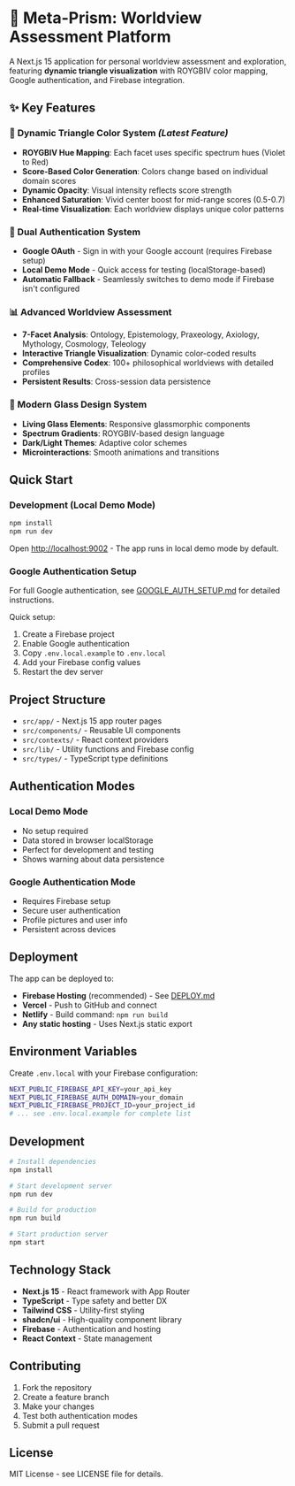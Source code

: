 # 🌈 Meta-Prism: Worldview Assessment Platform

A Next.js 15 application for personal worldview assessment and exploration, featuring **dynamic triangle visualization** with ROYGBIV color mapping, Google authentication, and Firebase integration.

## ✨ Key Features

### 🌈 **Dynamic Triangle Color System** *(Latest Feature)*
- **ROYGBIV Hue Mapping**: Each facet uses specific spectrum hues (Violet to Red)
- **Score-Based Color Generation**: Colors change based on individual domain scores
- **Dynamic Opacity**: Visual intensity reflects score strength
- **Enhanced Saturation**: Vivid center boost for mid-range scores (0.5-0.7)
- **Real-time Visualization**: Each worldview displays unique color patterns

### 🔐 Dual Authentication System
- **Google OAuth** - Sign in with your Google account (requires Firebase setup)
- **Local Demo Mode** - Quick access for testing (localStorage-based)
- **Automatic Fallback** - Seamlessly switches to demo mode if Firebase isn't configured

### 📊 Advanced Worldview Assessment
- **7-Facet Analysis**: Ontology, Epistemology, Praxeology, Axiology, Mythology, Cosmology, Teleology
- **Interactive Triangle Visualization**: Dynamic color-coded results
- **Comprehensive Codex**: 100+ philosophical worldviews with detailed profiles
- **Persistent Results**: Cross-session data persistence

### 🎨 Modern Glass Design System
- **Living Glass Elements**: Responsive glassmorphic components
- **Spectrum Gradients**: ROYGBIV-based design language
- **Dark/Light Themes**: Adaptive color schemes
- **Microinteractions**: Smooth animations and transitions

## Quick Start

### Development (Local Demo Mode)
```bash
npm install
npm run dev
```
Open [http://localhost:9002](http://localhost:9002) - The app runs in local demo mode by default.

### Google Authentication Setup
For full Google authentication, see [GOOGLE_AUTH_SETUP.md](./GOOGLE_AUTH_SETUP.md) for detailed instructions.

Quick setup:
1. Create a Firebase project
2. Enable Google authentication
3. Copy `.env.local.example` to `.env.local`
4. Add your Firebase config values
5. Restart the dev server

## Project Structure

- `src/app/` - Next.js 15 app router pages
- `src/components/` - Reusable UI components
- `src/contexts/` - React context providers
- `src/lib/` - Utility functions and Firebase config
- `src/types/` - TypeScript type definitions

## Authentication Modes

### Local Demo Mode
- No setup required
- Data stored in browser localStorage
- Perfect for development and testing
- Shows warning about data persistence

### Google Authentication Mode
- Requires Firebase setup
- Secure user authentication
- Profile pictures and user info
- Persistent across devices

## Deployment

The app can be deployed to:
- **Firebase Hosting** (recommended) - See [DEPLOY.md](./DEPLOY.md)
- **Vercel** - Push to GitHub and connect
- **Netlify** - Build command: `npm run build`
- **Any static hosting** - Uses Next.js static export

## Environment Variables

Create `.env.local` with your Firebase configuration:
```bash
NEXT_PUBLIC_FIREBASE_API_KEY=your_api_key
NEXT_PUBLIC_FIREBASE_AUTH_DOMAIN=your_domain
NEXT_PUBLIC_FIREBASE_PROJECT_ID=your_project_id
# ... see .env.local.example for complete list
```

## Development

```bash
# Install dependencies
npm install

# Start development server
npm run dev

# Build for production
npm run build

# Start production server
npm start
```

## Technology Stack

- **Next.js 15** - React framework with App Router
- **TypeScript** - Type safety and better DX
- **Tailwind CSS** - Utility-first styling
- **shadcn/ui** - High-quality component library
- **Firebase** - Authentication and hosting
- **React Context** - State management

## Contributing

1. Fork the repository
2. Create a feature branch
3. Make your changes
4. Test both authentication modes
5. Submit a pull request

## License

MIT License - see LICENSE file for details.
